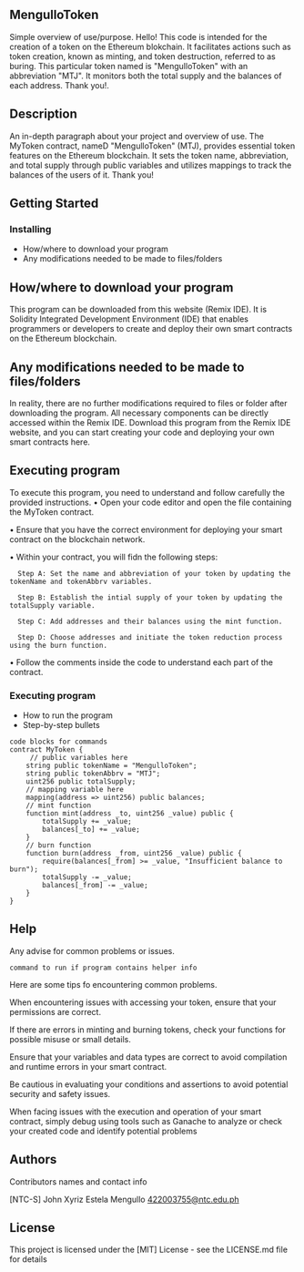 ## MengulloToken

Simple overview of use/purpose.
Hello! This code is intended for the creation of a token on the Ethereum blokchain. It facilitates actions such as token creation, known as minting, and token destruction, referred to as buring. This particular token named is "MengulloToken" with an abbreviation "MTJ". It monitors both the total supply and the balances of each address. Thank you!.

## Description

An in-depth paragraph about your project and overview of use.
The MyToken contract, nameD "MengulloToken" (MTJ), provides essential token features on the Ethereum blockchain. It sets the token name, abbreviation, and total supply through public variables and utilizes mappings to track the balances of the users of it. Thank you!

## Getting Started

### Installing

* How/where to download your program
* Any modifications needed to be made to files/folders
## How/where to download your program

This program can be downloaded from this website (Remix IDE). It is Solidity Integrated Development Environment (IDE) that enables programmers or developers to create and deploy their own smart contracts on the Ethereum blockchain.

## Any modifications needed to be made to files/folders

In reality, there are no further modifications required to files or folder after downloading the program. All necessary components can be directly accessed within the Remix IDE. Download this program from the Remix IDE website, and you can start creating your code and deploying your own smart contracts here.

## Executing program

To execute this program, you need to understand and follow carefully the provided instructions.
  • Open your code editor and open the file containing the MyToken contract.

  • Ensure that you have the correct environment for deploying your smart contract on the blockchain network.

  • Within your contract, you will fidn the following steps:

      Step A: Set the name and abbreviation of your token by updating the tokenName and tokenAbbrv variables.

      Step B: Establish the intial supply of your token by updating the totalSupply variable.

      Step C: Add addresses and their balances using the mint function.

      Step D: Choose addresses and initiate the token reduction process using the burn function.

  • Follow the comments inside the code to understand each part of the contract.

### Executing program

* How to run the program
* Step-by-step bullets
```
code blocks for commands
contract MyToken {
     // public variables here
    string public tokenName = "MengulloToken";
    string public tokenAbbrv = "MTJ";
    uint256 public totalSupply;
    // mapping variable here
    mapping(address => uint256) public balances;
    // mint function
    function mint(address _to, uint256 _value) public {
        totalSupply += _value;
        balances[_to] += _value;
    }
    // burn function
    function burn(address _from, uint256 _value) public {
        require(balances[_from] >= _value, "Insufficient balance to burn");
        totalSupply -= _value;
        balances[_from] -= _value;
    }
}
```

## Help

Any advise for common problems or issues.
```
command to run if program contains helper info
```
Here are some tips fo encountering common problems.

When encountering issues with accessing your token, ensure that your permissions are correct.

If there are errors in minting and burning tokens, check your functions for possible misuse or small details.

Ensure that your variables and data types are correct to avoid compilation and runtime errors in your smart contract.

Be cautious in evaluating your conditions and assertions to avoid potential security and safety issues.

When facing issues with the execution and operation of your smart contract, simply debug using tools such as Ganache to analyze or check your created code and identify potential problems


## Authors

Contributors names and contact info

 
  [NTC-S] John Xyriz Estela Mengullo 
  422003755@ntc.edu.ph


## License

This project is licensed under the [MIT] License - see the LICENSE.md file for details
